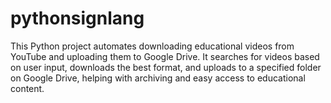 # pythonsignlang
This Python project automates downloading educational videos from YouTube and uploading them to Google Drive. It searches for videos based on user input, downloads the best format, and uploads to a specified folder on Google Drive, helping with archiving and easy access to educational content.
